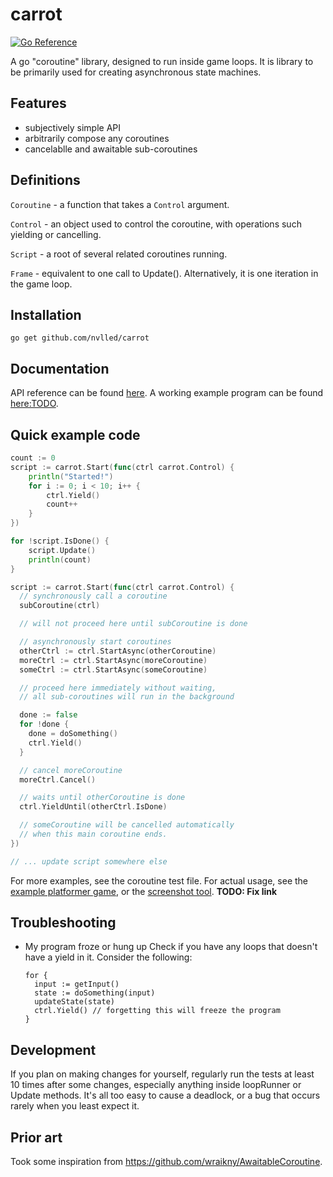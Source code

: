 # carrot

[![Go Reference](https://pkg.go.dev/badge/github.com/nvlled/carrot.svg)](https://pkg.go.dev/github.com/nvlled/carrot)

A go "coroutine" library, designed to run inside game loops.
It is library to be primarily used for creating asynchronous state machines.

## Features

- subjectively simple API
- arbitrarily compose any coroutines
- cancelablle and awaitable sub-coroutines

## Definitions

`Coroutine` - a function that takes a `Control` argument.

`Control` - an object used to control the coroutine, with operations
such yielding or cancelling.

`Script` - a root of several related coroutines running.

`Frame` - equivalent to one call to Update(). Alternatively, it
is one iteration in the game loop.

## Installation

```
go get github.com/nvlled/carrot
```

## Documentation

API reference can be found [here](https://pkg.go.dev/github.com/nvlled/carrot).
A working example program can be found [here:TODO](#TODO).

## Quick example code

```go
count := 0
script := carrot.Start(func(ctrl carrot.Control) {
    println("Started!")
    for i := 0; i < 10; i++ {
        ctrl.Yield()
        count++
    }
})

for !script.IsDone() {
    script.Update()
    println(count)
}
```

```go
script := carrot.Start(func(ctrl carrot.Control) {
  // synchronously call a coroutine
  subCoroutine(ctrl)

  // will not proceed here until subCoroutine is done

  // asynchronously start coroutines
  otherCtrl := ctrl.StartAsync(otherCoroutine)
  moreCtrl := ctrl.StartAsync(moreCoroutine)
  someCtrl := ctrl.StartAsync(someCoroutine)

  // proceed here immediately without waiting,
  // all sub-coroutines will run in the background

  done := false
  for !done {
    done = doSomething()
    ctrl.Yield()
  }

  // cancel moreCoroutine
  moreCtrl.Cancel()

  // waits until otherCoroutine is done
  ctrl.YieldUntil(otherCtrl.IsDone)

  // someCoroutine will be cancelled automatically
  // when this main coroutine ends.
})

// ... update script somewhere else

```

For more examples, see the coroutine test file.
For actual usage, see the [example platformer game](#), or the
[screenshot tool](#). **TODO: Fix link**

## Troubleshooting

- My program froze or hung up
  Check if you have any loops that doesn't have a yield in it.
  Consider the following:

  ```
  for {
    input := getInput()
    state := doSomething(input)
    updateState(state)
    ctrl.Yield() // forgetting this will freeze the program
  }
  ```

## Development

If you plan on making changes for yourself, regularly run
the tests at least 10 times after some changes, especially
anything inside loopRunner or Update methods. It's all
too easy to cause a deadlock, or a bug that occurs rarely
when you least expect it.

## Prior art

Took some inspiration from https://github.com/wraikny/AwaitableCoroutine.
